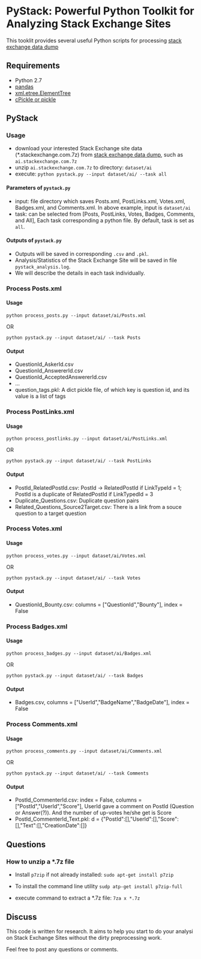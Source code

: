 # PyStack: Powerful Python Toolkit for Analyzing Stack Exchange Sites

This tooklit provides several useful Python scripts for processing [stack exchange data dump](https://archive.org/details/stackexchange)

## Requirements

* Python 2.7
* [pandas](http://pandas.pydata.org/)
* [xml.etree.ElementTree](https://docs.python.org/2/library/xml.etree.elementtree.html)
* [cPickle or pickle](https://docs.python.org/3/library/pickle.html)

## PyStack

### Usage

* download your interested Stack Exchange site data (*.stackexchange.com.7z) from [stack exchange data dump](https://archive.org/details/stackexchange), such as ```ai.stackexchange.com.7z```
* unzip ```ai.stackexchange.com.7z``` to directory: ```dataset/ai```
* execute: ```python pystack.py --input dataset/ai/ --task all```

#### Parameters of ```pystack.py```

* input: file directory which saves Posts.xml, PostLinks.xml, Votes.xml, Badges.xml, and Comments.xml. In above example, input is ```dataset/ai```
* task: can be selected from [Posts, PostLinks, Votes, Badges, Comments, and All], Each task corresponding a python file. By default, task is set as ```all```.

#### Outputs of ```pystack.py```

* Outputs will be saved in corresponding ```.csv``` and ```.pkl```.
* Analysis/Statistics of the Stack Exchange Site will be saved in file ```pystack_analysis.log```.
* We will describe the details in each task individually.

### Process Posts.xml

#### Usage

```
python process_posts.py --input dataset/ai/Posts.xml
```

OR

```
python pystack.py --input dataset/ai/ --task Posts
```

#### Output

* QuestionId_AskerId.csv
* QuestionId_AnswererId.csv
* QuestionId_AcceptedAnswererId.csv
* ...
* question_tags.pkl: A dict pickle file, of which key is question id, and its value is a list of tags


### Process PostLinks.xml

#### Usage 

```
python process_postlinks.py --input dataset/ai/PostLinks.xml
```

OR

```
python pystack.py --input dataset/ai/ --task PostLinks
```

#### Output

* PostId_RelatedPostId.csv: PostId -> RelatedPostId if LinkTypeId = 1; PostId is a duplicate of RelatedPostId if LinkTypedId = 3
* Duplicate_Questions.csv: Duplicate question pairs
* Related_Questions_Source2Target.csv: There is a link from a souce question to a target question

### Process Votes.xml

#### Usage

```
python process_votes.py --input dataset/ai/Votes.xml
```

OR

```
python pystack.py --input dataset/ai/ --task Votes
```


#### Output

* QuestionId_Bounty.csv: columns = ["QuestionId","Bounty"], index = False

### Process Badges.xml

#### Usage

```
python process_badges.py --input dataset/ai/Badges.xml
```

OR

```
python pystack.py --input dataset/ai/ --task Badges
```

#### Output

* Badges.csv, columns = ["UserId","BadgeName","BadgeDate"], index = False

### Process Comments.xml

#### Usage

```
python process_comments.py --input dataset/ai/Comments.xml
```

OR

```
python pystack.py --input dataset/ai/ --task Comments
```

#### Output

* PostId_CommenterId.csv: index = False, columns = ["PostId","UserId","Score"], UserId gave a comment on PostId (Question or Answer(?)). And the number of up-votes he/she get is Score
* PostId_CommenterId_Text.pkl: d = {"PostId":[],"UserId":[],"Score":[],"Text":[],"CreationDate":[]}

## Questions

### How to unzip a *.7z file

* Install ```p7zip``` if not already installed: ```sudo apt-get install p7zip```

* To install the command line utility ```sudp atp-get install p7zip-full```

* execute command to extract a *.7z file: ```7za x *.7z```

## Discuss

This code is written for research. It aims to help you start to do your analysi on Stack Exchange Sites without the dirty preprocessing work. 

Feel free to post any questions or comments.
